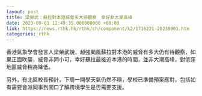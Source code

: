 ```yaml
---
layout: post
title: 梁榮武：蘇拉對本港威脅多大待觀察　幸好非大潮高峰
date: 2023-09-01 12:49:35.000000000 +08:00
link: https://news.rthk.hk/rthk/ch/component/k2/1716221-20230901.htm
categories: rthk
---
```


香港氣象學會發言人梁榮武說，超強颱風蘇拉對本港的威脅有多大仍有待觀察，如果正面吹襲，威脅非同小可，幸好蘇拉最接近本港的時間，並非大潮高峰，對低窪地區威脅稍為降低。

另外，有北區校長預計，下周一開學天氣仍然不穩，學校已準備預案應對，包括如有需要會派同事到關口了解跨境學生是否需要支援。
